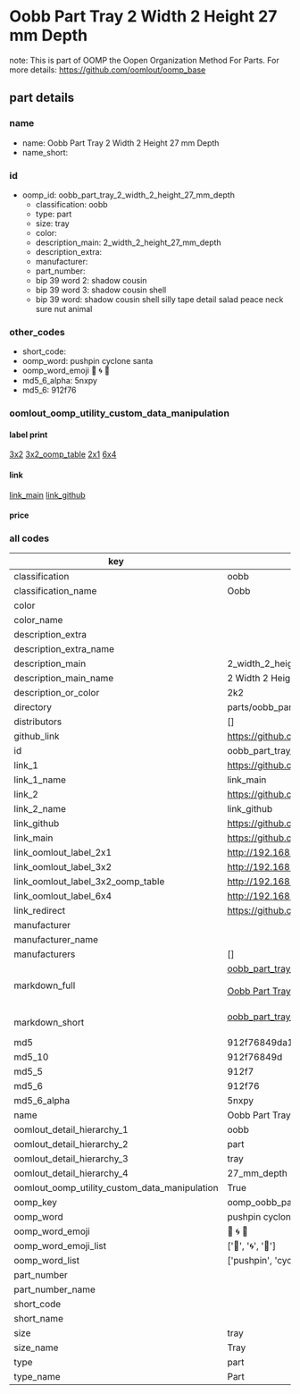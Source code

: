 # Oobb Part Tray 2 Width 2 Height 27 mm Depth  

note: This is part of OOMP the Oopen Organization Method For Parts. For more details: https://github.com/oomlout/oomp_base

##  part details
  







### name
* name: Oobb Part Tray 2 Width 2 Height 27 mm Depth
* name_short: 
### id
* oomp_id: oobb_part_tray_2_width_2_height_27_mm_depth
  * classification: oobb
  * type: part
  * size: tray
  * color: 
  * description_main: 2_width_2_height_27_mm_depth
  * description_extra: 
  * manufacturer: 
  * part_number: 
  * bip 39 word 2: shadow cousin
  * bip 39 word 3: shadow cousin shell
  * bip 39 word: shadow cousin shell silly tape detail salad peace neck sure nut animal

### other_codes
* short_code: 
* oomp_word: pushpin cyclone santa
* oomp_word_emoji :pushpin: :cyclone: :santa:
* md5_6_alpha: 5nxpy
* md5_6: 912f76






### oomlout_oomp_utility_custom_data_manipulation
#### label print
[3x2](http://192.168.1.245:1112/?label=oomp%205nxpy)
[3x2_oomp_table](http://192.168.1.108:1112/?label=oomp%205nxpy)
[2x1](http://192.168.1.242:1112/?label=oomp%205nxpy)
[6x4](http://192.168.1.55:1112/?label=oomp%205nxpy)    

#### link

[link_main](https://github.com/oomlout/oomlout_oomp_version_1_messy/tree/main/parts/oobb_part_tray_2_width_2_height_27_mm_depth) [link_github](https://github.com/oomlout/oomlout_oomp_version_1_messy/tree/main/parts/oobb_part_tray_2_width_2_height_27_mm_depth)                             

#### price







### all codes 
| key | value |  
| --- | --- |  
| classification | oobb |  
| classification_name | Oobb |  
| color |  |  
| color_name |  |  
| description_extra |  |  
| description_extra_name |  |  
| description_main | 2_width_2_height_27_mm_depth |  
| description_main_name | 2 Width 2 Height 27 mm Depth |  
| description_or_color | 2k2 |  
| directory | parts/oobb_part_tray_2_width_2_height_27_mm_depth |  
| distributors | [] |  
| github_link | https://github.com/oomlout/oomlout_oomp_part_src/tree/main/parts/oobb_part_tray_2_width_2_height_27_mm_depth |  
| id | oobb_part_tray_2_width_2_height_27_mm_depth |  
| link_1 | https://github.com/oomlout/oomlout_oomp_version_1_messy/tree/main/parts/oobb_part_tray_2_width_2_height_27_mm_depth |  
| link_1_name | link_main |  
| link_2 | https://github.com/oomlout/oomlout_oomp_version_1_messy/tree/main/parts/oobb_part_tray_2_width_2_height_27_mm_depth |  
| link_2_name | link_github |  
| link_github | https://github.com/oomlout/oomlout_oomp_version_1_messy/tree/main/parts/oobb_part_tray_2_width_2_height_27_mm_depth |  
| link_main | https://github.com/oomlout/oomlout_oomp_version_1_messy/tree/main/parts/oobb_part_tray_2_width_2_height_27_mm_depth |  
| link_oomlout_label_2x1 | http://192.168.1.242:1112/?label=oomp%205nxpy |  
| link_oomlout_label_3x2 | http://192.168.1.245:1112/?label=oomp%205nxpy |  
| link_oomlout_label_3x2_oomp_table | http://192.168.1.108:1112/?label=oomp%205nxpy |  
| link_oomlout_label_6x4 | http://192.168.1.55:1112/?label=oomp%205nxpy |  
| link_redirect | https://github.com/oomlout/oomlout_oomp_version_1_messy/tree/main/parts/oobb_part_tray_2_width_2_height_27_mm_depth |  
| manufacturer |  |  
| manufacturer_name |  |  
| manufacturers | [] |  
| markdown_full | [oobb_part_tray_2_width_2_height_27_mm_depth](none)<br>[](none)<br>[Oobb Part Tray 2 Width 2 Height 27 Mm Depth](none)<br><br> |  
| markdown_short | [oobb_part_tray_2_width_2_height_27_mm_depth](none)<br><br> |  
| md5 | 912f76849da1d7c8f16eec8b8acc5e26 |  
| md5_10 | 912f76849d |  
| md5_5 | 912f7 |  
| md5_6 | 912f76 |  
| md5_6_alpha | 5nxpy |  
| name | Oobb Part Tray 2 Width 2 Height 27 mm Depth |  
| oomlout_detail_hierarchy_1 | oobb |  
| oomlout_detail_hierarchy_2 | part |  
| oomlout_detail_hierarchy_3 | tray |  
| oomlout_detail_hierarchy_4 | 27_mm_depth |  
| oomlout_oomp_utility_custom_data_manipulation | True |  
| oomp_key | oomp_oobb_part_tray_2_width_2_height_27_mm_depth |  
| oomp_word | pushpin cyclone santa |  
| oomp_word_emoji | :pushpin: :cyclone: :santa: |  
| oomp_word_emoji_list | [':pushpin:', ':cyclone:', ':santa:'] |  
| oomp_word_list | ['pushpin', 'cyclone', 'santa'] |  
| part_number |  |  
| part_number_name |  |  
| short_code |  |  
| short_name |  |  
| size | tray |  
| size_name | Tray |  
| type | part |  
| type_name | Part |  
